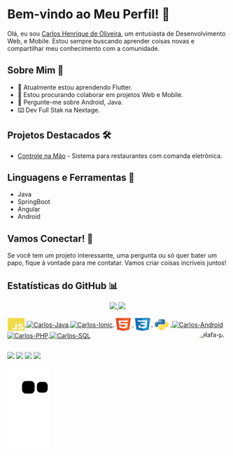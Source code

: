 # Bem-vindo ao Meu Perfil! 👋

Olá, eu sou [Carlos Henrique de Oliveira](https://github.com/Carlosho23), um entusiasta de Desenvolvimento Web, e Mobile. Estou sempre buscando aprender coisas novas e compartilhar meu conhecimento com a comunidade.

## Sobre Mim 🚀

- 🌱 Atualmente estou aprendendo Flutter.
- 👯 Estou procurando colaborar em projetos Web e Mobile.
- 💬 Pergunte-me sobre Android, Java.
- ⌨️ Dev Full Stak na Nextage.

## Projetos Destacados 🛠️

- [Controle na Mão](encurtador.com.br/guDXZ) - Sistema para restaurantes com comanda eletrônica.

## Linguagens e Ferramentas 🔧

- Java 
- SpringBoot
- Angular
- Android

## Vamos Conectar! 🤝

Se você tem um projeto interessante, uma pergunta ou só quer bater um papo, fique à vontade para me contatar. Vamos criar coisas incríveis juntos!

## Estatísticas do GitHub 📊
<div align="center">
  <a href="https://github.com/Carlosho23">
  <img height="150em" src="https://github-readme-stats.vercel.app/api?username=Carlosho23&show_icons=true&theme=dark&include_all_commits=true&count_private=true"/>
  <img height="150em" src="https://github-readme-stats.vercel.app/api/top-langs/?username=Carlosho23&layout=compact&langs_count=7&theme=dark"/>
</div>
<div style="display: inline_block"><br>
  <img align="center" alt="Carlos-Js" height="30" width="40" src="https://raw.githubusercontent.com/devicons/devicon/master/icons/javascript/javascript-plain.svg">
  <img align="center" alt="Carlos-Java" height="30" width="40" src="https://cdn.jsdelivr.net/gh/devicons/devicon/icons/java/java-original-wordmark.svg">
  <img align="center" alt="Carlos-Ionic" height="30" width="40" src="https://cdn.jsdelivr.net/gh/devicons/devicon/icons/ionic/ionic-original.svg">
  <img align="center" alt="Carlos-HTML" height="30" width="40" src="https://raw.githubusercontent.com/devicons/devicon/master/icons/html5/html5-original.svg">
  <img align="center" alt="Carlos-CSS" height="30" width="40" src="https://raw.githubusercontent.com/devicons/devicon/master/icons/css3/css3-original.svg">
  <img align="center" alt="Carlos-Python" height="30" width="40" src="https://raw.githubusercontent.com/devicons/devicon/master/icons/python/python-original.svg">
  <img align="center" alt="Carlos-Android" height="30" width="40" src="https://cdn.jsdelivr.net/gh/devicons/devicon/icons/android/android-original.svg">
  <img align="center" alt="Carlos-PHP" height="30" width="40" src="https://cdn.jsdelivr.net/gh/devicons/devicon/icons/php/php-plain.svg">
  <img align="center" alt="Carlos-SQL" height="30" width="40" src="https://cdn.jsdelivr.net/gh/devicons/devicon/icons/mysql/mysql-original-wordmark.svg">
  <img align="right" alt="Rafa-pic" height="150" style="border-radius:50px;" src="https://mir-s3-cdn-cf.behance.net/project_modules/max_1200/5eeea355389655.59822ff824b72.gif">
</div>
  
  ##
 
<div> 

  <a href="https://instagram.com/carlosho23" target="_blank"><img src="https://img.shields.io/badge/-Instagram-%23E4405F?style=for-the-badge&logo=instagram&logoColor=white" target="_blank"></a>
 <a href="https://discord.gg/wagxzStdcR" target="_blank"><img src="https://img.shields.io/badge/Discord-7289DA?style=for-the-badge&logo=discord&logoColor=white" target="_blank"></a> 
  <a href = "mailto:carlosho23@gmail.com"><img src="https://img.shields.io/badge/-Gmail-%23333?style=for-the-badge&logo=gmail&logoColor=white" target="_blank"></a>
  <a href="https://www.linkedin.com/in/carlos-oliveira-30777a165" target="_blank"><img src="https://img.shields.io/badge/-LinkedIn-%230077B5?style=for-the-badge&logo=linkedin&logoColor=white" target="_blank"></a> 
 
 ![Snake animation](https://github.com/Carlosho23/Carlosho23/blob/output/github-contribution-grid-snake.svg) 
 
</div>
